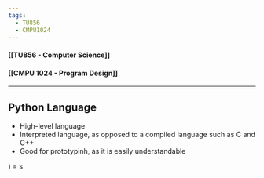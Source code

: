```yaml
---
tags:
  - TU856
  - CMPU1024
---
```

#### [[TU856 - Computer Science]]
#### [[CMPU 1024 - Program Design]]

---

## Python Language
- High-level language
- Interpreted language, as opposed to a compiled language such as C and C++
- Good for prototypinh, as it is easily understandable

) = s